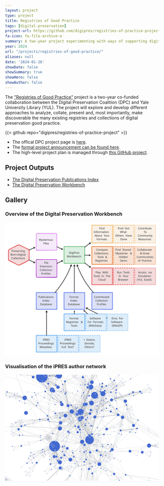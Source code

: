 ```yaml
---
layout: project
type: project
title: Registries of Good Practice
tags: [digital-preservation]
project-url: https://github.com/digipres/registries-of-practice-project#readme
fa-icon: fa-file-archive-o
summary: A two-year project experimenting with ways of supporting digital preservation practices and the information sources we rely on.
year: 2024
url: "/projects/registries-of-good-practice/"
aliases: null
date: '2024-01-26'
showDate: false
showSummary: true
showHero: false
showAuthor: false
---
```


The ["Registries of Good Practice"](https://github.com/digipres/registries-of-practice-project#readme) project is a two-year co-funded collaboration between the Digital Preservation Coalition (DPC) and Yale University Library (YUL). The project will explore and develop different approaches to analyze, collate, present and, most importantly, make discoverable the many existing registries and collections of digital preservation good practice.

{{< github repo="digipres/registries-of-practice-project" >}}

- The offical DPC project page is [here](https://www.dpconline.org/digipres/collaborative-projects/registries-of-good-practice).
- The [formal project announcement can be found here](https://www.dpconline.org/news/registries-of-good-practice). 
- The high-level project plan is managed through [this GitHub project](https://github.com/orgs/digipres/projects/2/views/1).

## Project Outputs

- [The Digital Preservation Publications Index](https://www.digipres.org/publications/)
- [The Digital Preservation Workbench](https://www.digipres.org/workbench/)

## Gallery

### Overview of the Digital Preservation Workbench

![Digital Presevation Workbench Overview](./dpw-overview.svg)

### Visualisation of the iPRES author network

![iPRES author network graph](./registries-of-good-practice-featured.png)


